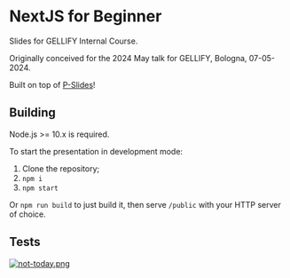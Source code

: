 # NextJS for Beginner

Slides for GELLIFY Internal Course.

Originally conceived for the 2024 May talk for GELLIFY, Bologna, 07-05-2024.

Built on top of [P-Slides](https://github.com/MaxArt2501/p-slides)!

## Building

Node.js >= 10.x is required.

To start the presentation in development mode:

1. Clone the repository;
2. `npm i`
3. `npm start`

Or `npm run build` to just build it, then serve `/public` with your HTTP server of choice.

## Tests

[![not-today.png](https://i.postimg.cc/c4VdHvzC/not-today.png)](https://postimg.cc/zVSs2G8Y)
